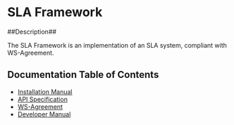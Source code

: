 # SLA Framework #

##Description##

The SLA Framework is an implementation of an SLA system, compliant with WS-Agreement.

## Documentation Table of Contents ##

* [Installation Manual](sla-core/docs/installation-guide.md)
* [API Specification](sla-core/docs/API.md)
* [WS-Agreement](sla-core/docs/ws-agreement.md)
* [Developer Manual](sla-core/docs/developer-guide.md)
